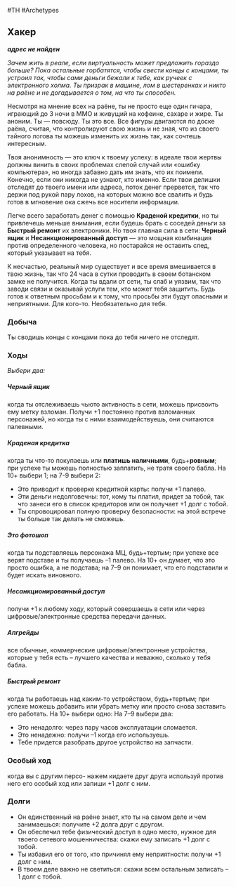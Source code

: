 #TH #Archetypes 

## Xакер
***адрес не найден***

*Зачем жить в реале, если виртуальность может предложить гораздо больше? Пока остальные горбатятся, чтобы свести концы с концами, ты устроил так, чтобы сами деньги бежали к тебе, как ручеек с электронного холма. Ты призрак в машине, лом в шестеренках и никто на раёне и не догадывается о том, на что ты способен.*

Несмотря на мнение всех на раёне, ты не просто еще один гичара, играющий до 3 ночи в ММО и живущий на кофеине, сахаре и жире. Ты аноним. Ты — повсюду. Ты это все. Все фигуры двигаются по доске раёна, считая, что контролируют свою жизнь и не зная, что из своего тайного логова ты можешь изменить их жизнь так, как сочтешь интересным.

Твоя анонимность — это ключ к твоему успеху: в идеале твои жертвы должны винить в своих проблемах слепой случай или «ошибку компьютера», но иногда забавно дать им знать, что их поимели. Конечно, если они никогда не узнают, кто именно. Если твои делишки отследят до твоего имени или адреса, поток денег прервется, так что держи под рукой пару лохов, на которых можно все свалить и будь готов в мгновение ока сжечь все носители информации.

Легче всего заработать денег с помощью **Краденой кредитки**, но ты привлечешь меньше внимания, если будешь брать с соседей деньги за **Быстрый ремонт** их электроники. Но твоя главная сила в сети: **Черный ящик** и **Несанкционированный доступ** — это мощная комбинация против определенного человека, но постарайся не оставить след, который указывает на тебя.

К несчастью, реальный мир существует и все время вмешивается в твою жизнь, так что 24 часа в сутки проводить в своем ботанском замке не получится. Когда ты вдали от сети, ты слаб и уязвим, так что заводи связи и оказывай услуги тем, кто может тебя защитить. Будь готов к ответным просьбам и к тому, что просьбы эти будут опасными и неприятными. Для кого-то. Необязательно для тебя.

### Добыча
Ты сводишь концы с концами пока до тебя ничего не отследят.

### Ходы
*Выбери два:*

##### Черный ящик
когда ты отслеживаешь чьюто активность в сети, можешь присвоить ему метку взломан. Получи +1 постоянно против взломанных персонажей, но когда ты с ними взаимодействуешь, они считаются палевными. 

##### Краденая кредитка
когда ты что-то покупаешь или **платишь наличными**, будь+**ровным**; при успехе ты можешь полностью заплатить, не тратя своего бабла. На 10+ выбери 1; на 7-9 выбери 2: 
- Это приводит к проверке кредитной карты: получи +1 палево. 
- Эти деньги недолговечны: тот, кому ты платил, придет за тобой, так что занеси его в список кредиторов или он получает +1 долг с тобой. 
- Ты спровоцировал полную проверку безопасности: на этой встрече ты больше так делать не сможешь. 

##### Это фотошоп
когда ты подставляешь персонажа МЦ, будь+тертым; при успехе все верят подставе и ты получаешь –1 палево. На 10+ он думает, что это просто ошибка, а не подстава; на 7–9 он понимает, что его подставили и будет искать виновного. 

##### Несанкционированный доступ
получи +1 к любому ходу, который совершаешь в сети или через цифровые/электронные средства передачи данных. 

##### Апгрейды
все обычные, коммерческие цифровые/электронные устройства, которые у тебя есть – лучшего качества и неважно, сколько у тебя бабла. 

##### Быстрый ремонт
когда ты работаешь над каким-то устройством, будь+тертым; при успехе можешь добавить или убрать метку или просто снова заставить его работать. На 10+ выбери одно: На 7–9 выбери два: 
- Это ненадолго: через пару часов эксплуатации сломается. 
- Это ненадежно: получи –1 когда его используешь. 
- Тебе придется разобрать другое устройство на запчасти.

### Особый ход
когда вы с другим персо- нажем кидаете друг друга используй против него его особый ход или запиши +1 долг с ним.

### Долги
- Он единственный на раёне знает, кто ты на самом деле и чем занимаешься: получите +2 долга друг с другом. 
- Он обеспечил тебе физический доступ в одно место, нужное для твоего сетевого мошенничества: скажи ему записать +1 долг с тобой. 
- Ты избавил его от того, кто причинял ему неприятности: получи +1 долг с ним. 
- В твоем деле важно не светиться: скажи всем остальным записать –1 долг с тобой.
